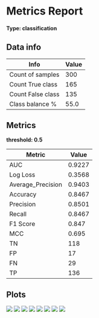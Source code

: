 





# Metrics Report


#### Type: classification


## Data info




| Info | Value |
| --- | --- |
| Count of samples | 300 |
| Count True class | 165 |
| Count False class | 135 |
| Class balance % | 55.0 |


## Metrics


**threshold: 0.5**




| Metric | Value |
| --- | --- |
| AUC | 0.9227 |
| Log Loss | 0.3568 |
| Average\_Precision | 0.9403 |
| Accuracy | 0.8467 |
| Precision | 0.8501 |
| Recall | 0.8467 |
| F1 Score | 0.847 |
| MCC | 0.695 |
| TN | 118 |
| FP | 17 |
| FN | 29 |
| TP | 136 |


## Plots


![](./plots/confusion_matrix.png)
![](./plots/calibration_curve.png)
![](./plots/precision_recall_curve.png)
![](./plots/class_distribution.png)
![](./plots/lift_curve.png)
![](./plots/roc_curve.png)
![](./plots/ks_statistic.png)
![](./plots/cumulative_gain.png)


